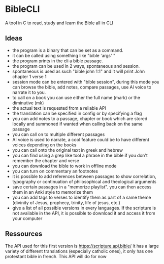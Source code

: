 # BibleCLI
A tool in C to read, study and learn the Bible all in CLI

## Ideas
- the program is a binary that can be set as a command.
- it can be called using something like "bible 'args' "
- the program prints in the cli a bible passage.
- the program can be used in 2 ways, spontaneous and session.
- spontaneous is used as such "bible john 1:1" and it will print John chapter 1 verse 1
- session mode can be entered with "bible session", during this mode you can browse the bible, add notes, compare passages, use AI voice to narrate it to you.
- to call on a book you can use either the full name (mark) or the diminutive (mk)
- the actual text is requested from a reliable API
- the translation can be specified in config or by specifying a flag
- you can add notes to a passage, chapter or book which are stored locally and summoned if wanted when calling back on the same passage
- you can call on to multiple different passages
- AI voice is used to narrate, a cool feature could be to have different voices depending on the books
- you can call onto the original text in greek and hebrew
- you can find using a grep like tool a phrase in the bible if you don't remember the chapter and verse
- you can download the bible to work in offline mode
- you can turn on commentary an footnotes
- it is possible to add references between passages to show correlation, typography or continuation of philosophical and theological arguments
- save certain passages in a "memorize playlist". you can then access them in an Anki style to memorize them
- you can add tags to verses to identify them as part of a same theme (divinity of Jesus, prophecy, trinity, life of jesus, etc.)
- give a list of all possible versions in every languages. If the scripture is not available in the API, it is possible to download it and access it from your computer
  
## Ressources 
The API used for this first version is https://scripture.api.bible/
It has a large variety of different translations (especially catholic ones), it only has one protestant bible in french. This API will do for now
